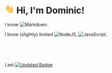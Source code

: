 <h1> <img src="https://raw.githubusercontent.com/mrhappyma/mrhappyma/master/wave.gif" width="30px"> Hi, I'm Dominic! </h1>


I know   ![Markdown](https://img.shields.io/badge/markdown-%23000000.svg?style=for-the-badge&logo=markdown&logoColor=white).

I know (slightly) limited ![NodeJS](https://img.shields.io/badge/node.js-6DA55F?style=for-the-badge&logo=node.js&logoColor=white), ![JavaScript](https://img.shields.io/badge/javascript-%23323330.svg?style=for-the-badge&logo=javascript&logoColor=%23F7DF1E), 

<br>
<br>
<br>

Last [![Updated Badge](https://badges.pufler.dev/updated/mrhappyma/mrhappyma)](https://github.com/mrhappyma/mrhappyma/blob/main/README.md)
